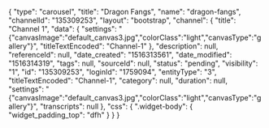 {
    "type": "carousel",
    "title": "Dragon Fangs",
    "name": "dragon-fangs",
    "channelId": "135309253",
    "layout": "bootstrap",
    "channel": {
        "title": "Channel 1",
        "data": {
            "settings": "{\"canvasImage\":\"default_canvas3.jpg\",\"colorClass\":\"light\",\"canvasType\":\"gallery\"}",
            "titleTextEncoded": "Channel-1"
        },
        "description": null,
        "referenceId": null,
        "date_created": "1516313561",
        "date_modified": "1516314319",
        "tags": null,
        "sourceId": null,
        "status": "pending",
        "visibility": "1",
        "id": "135309253",
        "loginId": "1759094",
        "entityType": "3",
        "titleTextEncoded": "Channel-1",
        "category": null,
        "duration": null,
        "settings": "{\"canvasImage\":\"default_canvas3.jpg\",\"colorClass\":\"light\",\"canvasType\":\"gallery\"}",
        "transcripts": null
    },
    "css": {
        ".widget-body": {
            "widget_padding_top": "dfh"
        }
    }
}